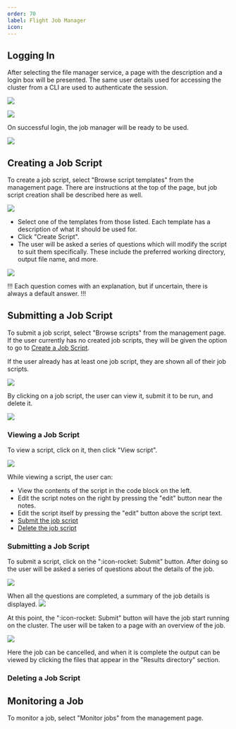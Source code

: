```yaml
---
order: 70
label: Flight Job Manager
icon:
---
```


## Logging In

After selecting the file manager service, a page with the description and a login box will be presented. The same user details used for accessing the cluster from a CLI are used to authenticate the session.

![](/images/flight_web_jobmanager_login.png)

![](/images/flight_web_login.png)

On successful login, the job manager will be ready to be used.

![](/images/flight_web_jobmanager_options.png)


## Creating a Job Script

To create a job script, select "Browse script templates" from the management page. There are instructions at the top of the page, but job script creation shall be described here as well.

![](/images/flight_web_jobmanager_creation.png)

- Select one of the templates from those listed. Each template has a description of what it should be used for.
- Click "Create Script".
- The user will be asked a series of questions which will modify the script to suit them specifically. These include the preferred working directory, output file name, and more.

![](/images/flight_web_jobmanager_creation_question.png)

!!!
Each question comes with an explanation, but if uncertain, there is always a default answer.
!!!

## Submitting a Job Script

To submit a job script, select "Browse scripts" from the management page. If the user currently has no created job scripts, they will be given the option to go to [Create a Job Script](/USE/working_with_web_suite/flight_job_manager/#creating-a-job-script). 

If the user already has at least one job script, they are shown all of their job scripts. 

![](/images/flight_web_jobmanager_submit.png)

By clicking on a job script, the user can view it, submit it to be run, and delete it.

![](/images/flight_web_jobmanager_selected.png)

### Viewing a Job Script

To view a script, click on it, then click "View script".

![](/images/flight_web_jobmanager_submit_view.png)

While viewing a script, the user can:
- View the contents of the script in the code block on the left.
- Edit the script notes on the right by pressing the "edit" button near the notes. 
- Edit the script itself by pressing the "edit" button above the script text.
- [Submit the job script](/USE/working_with_web_suite/flight_job_manager/#submitting-a-job-script-1)
- [Delete the job script](/USE/working_with_web_suite/flight_job_manager/#deleting-a-job-script)

### Submitting a Job Script

To submit a script, click on the ":icon-rocket: Submit" button. After doing so the user will be asked a series of questions about the details of the job.

![](/images/flight_web_jobmanager_submit_submit.png)

When all the questions are completed, a summary of the job details is displayed. 
![](/images/flight_web_jobmanager_submit_finish.png)

At this point, the ":icon-rocket: Submit" button will have the job start running on the cluster. The user will be taken to a page with an overview of the job. 

![](/images/flight_web_jobmanager_submit_running.png)

Here the job can be cancelled, and when it is complete the output can be viewed by clicking the files that appear in the "Results directory" section.

### Deleting a Job Script



## Monitoring a Job

To monitor a job, select "Monitor jobs" from the management page.